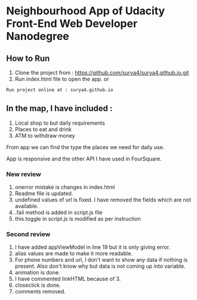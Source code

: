 # Neighbourhood App of Udacity Front-End Web Developer Nanodegree

## How to Run
1. Clone the project from : https://github.com/surya4/surya4.github.io.git
2. Run index.html file to open the app.
             or
```html
Run project online at : surya4.github.io
```

## In the map, I have included :
1. Local shop to but daily requirements
2. Places to eat and drink
3. ATM to withdraw money

From app we can find the type the places we need for daily use.

App is responsive and the other API I have used in FourSquare.

### New review
1. onerror mistake is changes in index.html
2. Readme file is updated.
3. undefined values of url is fixed. I have removed the fields which are not available.
4. .fail method is added in script.js file
5. this.toggle in script.js is modified as per instruction

### Second review
1. I have added appViewModel in line 19 but it is only giving error.
2. alias values are made to make it more readable.
3. For phone numbers and url, I don't want to show any data if  nothing is present. Also don't know why but data is not coming up into variable.
4. animation is done.
5. I have commented linkHTML because of 3.
6. closeclick is done.
7. comments removed.
